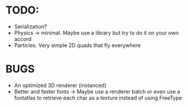 # TODO: 
- Serialization?
- Physics -> minimal. Maybe use a library but try to do it on your own accord
- Particles. Very simple 2D quads that fly everywhere 

# BUGS 
- An optimized 3D renderer (instanced)
- Better and faster fonts -> Maybe use a renderer batch or even use a fontatlas to retrieve each char as a texture instead of using FreeType

